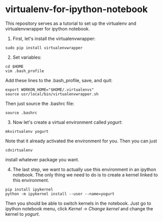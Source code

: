# virtualenv-for-ipython-notebook
This repository serves as a tutorial to set up the virtualenv and virtualenvwrapper for ipython notebook.

1. First, let's install the virtualenvwrapper:
```
sudo pip install virtualenvwrapper
```

2. Set variables:
```
cd $HOME
vim .bash_profile
```
Add these lines to the .bash_profile, save, and quit:
```
export WORKON_HOME="$HOME/.virtualenvs"
source usr/local/bin/virtualenvwrapper.sh
```
Then just source the .bashrc file:
```
source .bashrc
```

3. Now let's create a virtual environment called *yogurt*:
```
mkvirtualenv yogurt
```
Note that it already activated the environment for you. Then you can just
```
cdvirtualenv
```
install whatever package you want.

4. The last step, we want to actually use this environment in an ipython notebook. The only thing we need to do is to create a kernel linked to this environment.
```
pip install ipykernel
python -m ipykernel install --user --name=yogurt
```
Then you should be able to switch kernels in the notebook. Just go to ipython notebook menu, click *Kernel -> Change kernel* and change the kernel to *yogurt*.
